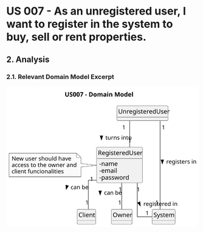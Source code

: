 # US 007 - As an unregistered user, I want to register in the system to buy, sell or rent properties.

## 2. Analysis

### 2.1. Relevant Domain Model Excerpt 

![Domain Model](svg/us007-domain-model.svg)